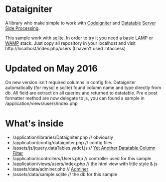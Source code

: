 # Dataigniter
A library who make simple to work with [Codeigniter](https://codeigniter.com/) and [Datatable](https://www.datatables.net/) [Server Side Processing](https://www.datatables.net/examples/server_side/).

This sample work with [sqlite](https://sqlite.org/). In order to try it you need a basic [LAMP](https://it.wikipedia.org/wiki/LAMP_(piattaforma)) or [WAMP](https://it.wikipedia.org/wiki/WAMP) stack. Just copy all repository in your localhost and visit http://localhost/index.php/users (I haven't used .htaccess)

# Updated on May 2016
On new version isn't required columns in config file. Dataigniter automatically (for mysql e sqlite) found column name and type directly from db. All field are extract on all queries and returned to datatable. Pre e post formatter method are now delegate to js, you can found a sample in /application/views/users/index.php

# What's inside
* /application/libraries/Dataigniter.php // obviously
* /application/config/dataigniter.php // config files
* /assets/js/jquery.dataTables.yadcf.js // [Yet Another Datatable Column Filter](https://github.com/vedmack/yadcf)
* /application/controllers/Users.php // controller used for this sample
* /application/views/users/index.php // the html view with little style & js
* /assets/data/adminer.php // [Adminer](https://www.adminer.org/)
* /assets/data/sample.sqlite // the db for this sample
